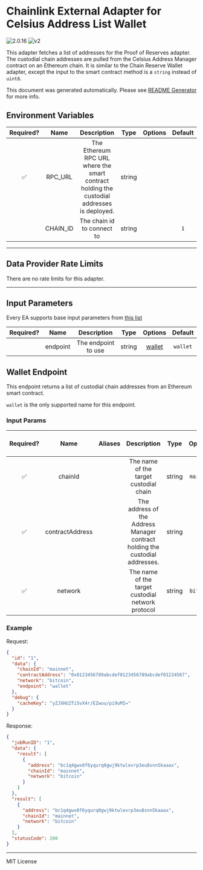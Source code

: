 # Chainlink External Adapter for Celsius Address List Wallet

![2.0.16](https://img.shields.io/github/package-json/v/smartcontractkit/external-adapters-js?filename=packages/sources/celsius-address-list/package.json) ![v2](https://img.shields.io/badge/framework%20version-v2-blueviolet)

This adapter fetches a list of addresses for the Proof of Reserves adapter. The custodial chain addresses are pulled from the Celsius Address Manager contract on an Ethereum chain. It is similar to the Chain Reserve Wallet adapter, except the input to the smart contract method is a `string` instead of `uint8`.

This document was generated automatically. Please see [README Generator](../../scripts#readme-generator) for more info.

## Environment Variables

| Required? |   Name   |                                        Description                                         |  Type  | Options | Default |
| :-------: | :------: | :----------------------------------------------------------------------------------------: | :----: | :-----: | :-----: |
|    ✅     | RPC_URL  | The Ethereum RPC URL where the smart contract holding the custodial addresses is deployed. | string |         |         |
|           | CHAIN_ID |                                 The chain id to connect to                                 | string |         |   `1`   |

---

## Data Provider Rate Limits

There are no rate limits for this adapter.

---

## Input Parameters

Every EA supports base input parameters from [this list](../../core/bootstrap#base-input-parameters)

| Required? |   Name   |     Description     |  Type  |          Options           | Default  |
| :-------: | :------: | :-----------------: | :----: | :------------------------: | :------: |
|           | endpoint | The endpoint to use | string | [wallet](#wallet-endpoint) | `wallet` |

## Wallet Endpoint

This endpoint returns a list of custodial chain addresses from an Ethereum smart contract.

`wallet` is the only supported name for this endpoint.

### Input Params

| Required? |      Name       | Aliases |                                 Description                                  |  Type  |  Options  | Default | Depends On | Not Valid With |
| :-------: | :-------------: | :-----: | :--------------------------------------------------------------------------: | :----: | :-------: | :-----: | :--------: | :------------: |
|    ✅     |     chainId     |         |                    The name of the target custodial chain                    | string | `mainnet` |         |            |                |
|    ✅     | contractAddress |         | The address of the Address Manager contract holding the custodial addresses. | string |           |         |            |                |
|    ✅     |     network     |         |              The name of the target custodial network protocol               | string | `bitcoin` |         |            |                |

### Example

Request:

```json
{
  "id": "1",
  "data": {
    "chainId": "mainnet",
    "contractAddress": "0x0123456789abcdef0123456789abcdef01234567",
    "network": "bitcoin",
    "endpoint": "wallet"
  },
  "debug": {
    "cacheKey": "yZJXHU2Ti5vX4r/EZwuu/pi9uMI="
  }
}
```

Response:

```json
{
  "jobRunID": "1",
  "data": {
    "result": [
      {
        "address": "bc1q4gwx0f6yqurq0gwj9ktwlevrp3eu8snn5kaaax",
        "chainId": "mainnet",
        "network": "bitcoin"
      }
    ]
  },
  "result": [
    {
      "address": "bc1q4gwx0f6yqurq0gwj9ktwlevrp3eu8snn5kaaax",
      "chainId": "mainnet",
      "network": "bitcoin"
    }
  ],
  "statusCode": 200
}
```

---

MIT License
